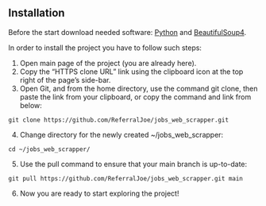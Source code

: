 ## Installation

Before the start download needed software: [Python](https://www.python.org/downloads/) and [BeautifulSoup4](https://www.crummy.com/software/BeautifulSoup/bs4/download/).

In order to install the project you have to follow such steps:
1. Open main page of the project (you are already here).
2. Copy the “HTTPS clone URL” link using the clipboard icon at the top right of the page’s side-bar.
3. Open Git, and from the home directory, use the command git clone, then paste the link from your clipboard, or copy the command and link from below:
```
git clone https://github.com/ReferralJoe/jobs_web_scrapper.git
```
4. Change directory for the newly created ~/jobs_web_scrapper:
```
cd ~/jobs_web_scrapper/
```
5. Use the pull command to ensure that your main branch is up-to-date:
```
git pull https://github.com/ReferralJoe/jobs_web_scrapper.git main
```
6. Now you are ready to start exploring the project!
